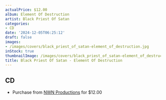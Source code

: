 ```yaml
---
actualPrice: $12.00
album: Element Of Destruction
artist: Black Priest Of Satan
categories:
- CD
date: '2024-12-05T06:25:12'
draft: false
images:
- /images/covers/black_priest_of_satan-element_of_destruction.jpg
inStock: true
thumbnailImage: /images/covers/black_priest_of_satan-element_of_destruction-thumb.jpg
title: Black Priest Of Satan - Element Of Destruction
---
```


## CD
* Purchase from [NWN Productions](http://shop.nwnprod.com/index.php?route=product/product&path=93&product_id=55030&sort=pd.name&order=ASC) for $12.00

